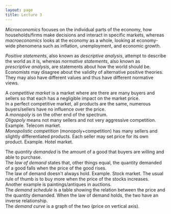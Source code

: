 ```yaml
---
layout: page
title: Lecture 3
---
```


<script type="text/javascript" async src="https://cdnjs.cloudflare.com/ajax/libs/mathjax/2.7.5/latest.js?config=TeX-MML-AM_CHTML" async></script>

_Microeconomics_ focuses on the individual parts of the economy, how households/firms make decisions and interact in specific markets, whereas _macroeconomics_ looks at the economy as a whole, looking at economy-wide phenomena such as inflation, unemployment, and economic growth.

_Positive statements_, also known as _descriptive analysis_, attempt to describe the world as it is, whereas _normative statements_, also known as _prescriptive analysis_, are statements about how the world should be.    
Economists may disagree about the validity of alternative positive theories. They may also have different values and thus have different normative views.

A _competitive market_ is a market where are there are many buyers and sellers so that each has a negligible impact on the market price.    
In a perfect competitive market, all products are the same, numerous buyers/sellers have no influence over the price.    
A _monopoly_ is on the other end of the spectrum.    
_Oligopoly_ means not many sellers and not very aggressive competition. Example. Telecom market.      
_Monopolistic competition_ (monopoly+competition) has many sellers and slightly differentiated products. Each seller may set price for its own product. Example. Hotel market.

The _quantity demanded_ is the amount of a good that buyers are willing and able to purchase.    
The _law of demand_ states that, other things equal, the quantity demanded of a good falls when the price of the good rises.    
The law of demand doesn't always hold. Example. Stock market. The usual rule of thumb is to buy more when the price of the stocks increases. Another example is paintings/antiques in auctions.    
The _demand schedule_ is a table showing the relation between the price and the quantity demanded. When the law of demand holds, the two have an inverse relationship.    
The _demand curve_ is a graph of the two (price on vertical axis).
